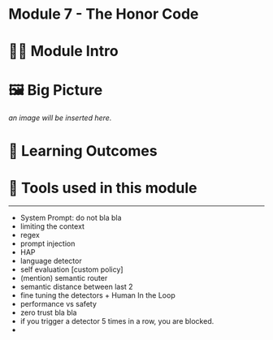# Module 7 - The Honor Code

> 

# 🧑‍🍳 Module Intro


# 🖼️ Big Picture
_an image will be inserted here._

# 🔮 Learning Outcomes


# 🔨 Tools used in this module


---

- System Prompt: do not bla bla
- limiting the context
- regex
- prompt injection
- HAP
- language detector
- self evaluation [custom policy]
- (mention) semantic router
- semantic distance between last 2 
- fine tuning the detectors + Human In the Loop
- performance vs safety
- zero trust bla bla
- if you trigger a detector 5 times in a row, you are blocked.
- 